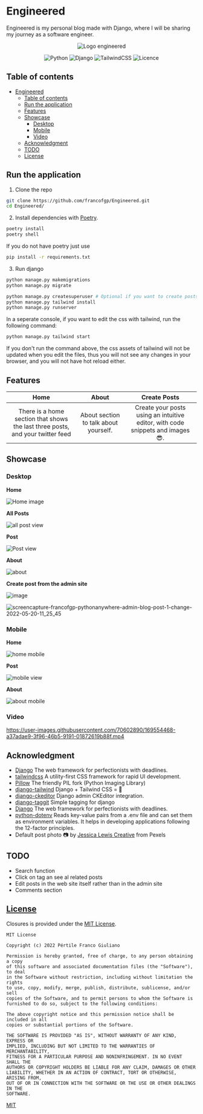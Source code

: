 # Engineered

Engineered is my personal blog made with Django, where I will be sharing my journey as a software engineer.

<div align="center">
  <img src="https://i.imgur.com/0BtkooL.png" alt="Logo engineered"/>

  ![Python](https://img.shields.io/badge/python-3670A0?style=for-the-badge&logo=python&logoColor=ffdd54)
  ![Django](https://img.shields.io/badge/django-%23092E20.svg?style=for-the-badge&logo=django&logoColor=white)
  ![TailwindCSS](https://img.shields.io/badge/tailwindcss-%2338B2AC.svg?style=for-the-badge&logo=tailwind-css&logoColor=white)
  ![Licence](https://img.shields.io/github/license/Ileriayo/markdown-badges?style=for-the-badge)

</div>



## Table of contents
- [Engineered](#engineered)
  - [Table of contents](#table-of-contents)
  - [Run the application](#run-the-application)
  - [Features](#features)
  - [Showcase](#showcase)
    - [Desktop](#desktop)
    - [Mobile](#mobile)
    - [Video](#video)
  - [Acknowledgment](#acknowledgment)
  - [TODO](#todo)
  - [License](#license)



## Run the application


1. Clone the repo
```bash
git clone https://github.com/francofgp/Engineered.git
cd Engineered/
```

2. Install dependencies with [Poetry](https://python-poetry.org/).

```bash
poetry install
poetry shell
```

If you do not have poetry just use

```bash
pip install -r requirements.txt
```
3. Run django
```bash
python manage.py makemigrations
python manage.py migrate

python manage.py createsuperuser # Optional if you want to create posts
python manage.py tailwind install
python manage.py runserver
```

In a seperate  console, if you want to edit the css with tailwind, run the following command:

```bash
python manage.py tailwind start
```

If you don't run the command above, the css assets of tailwind will not be updated when you edit the files, thus you will not see any changes in your browser, and you will not have hot reload either.


## Features

|   Home  | About    |  Create Posts   |
| :----:        | :----:        | :----:    |
| There is a home section that shows the last three posts, and your twitter feed | About section to talk about yourself. | Create your posts using an intuitive editor, with code snippets and images 😎.| 


## Showcase

### Desktop

**Home**

![Home image](https://i.imgur.com/KMqBu40.png)

**All Posts**

![all post view](https://user-images.githubusercontent.com/70602890/169548205-d0cafab4-bc3b-4de8-83c0-c37fe5c5a03d.png)

**Post**

![Post view](https://user-images.githubusercontent.com/70602890/169549079-d5823a06-0ccc-413b-a4ef-f3d4ca9e7c6b.png)

**About**

![about](https://user-images.githubusercontent.com/70602890/169550147-9e78c6ad-e85d-42e1-9adf-63c5da949f00.png)

**Create post from the admin site**

![image](https://user-images.githubusercontent.com/70602890/169549423-db07b74a-2f48-449e-b7b1-88e687134759.png)

![screencapture-francofgp-pythonanywhere-admin-blog-post-1-change-2022-05-20-11_25_45](https://user-images.githubusercontent.com/70602890/169549296-525f97c3-3cb7-43e3-8e2a-87428f229c42.png)

### Mobile

**Home**

![home mobile](https://user-images.githubusercontent.com/70602890/169550256-54e22510-e7da-41a1-bdfc-3ce762c2fdc7.png)

**Post**

![mobile view](https://user-images.githubusercontent.com/70602890/169550348-2883ea9d-e029-467d-b926-cae06b8b88ae.png)

**About**

![about mobile](https://user-images.githubusercontent.com/70602890/169550631-033a2767-6b81-4f41-b712-c97cfe1a5683.png)

### Video

https://user-images.githubusercontent.com/70602890/169554468-a37adae9-3f96-46b5-9191-01872619b88f.mp4




## Acknowledgment
- [Django](https://www.djangoproject.com/) The web framework for perfectionists with deadlines.
- [tailwindcss](https://github.com/python-pillow/Pillow) A utility-first CSS framework for rapid UI development.
- [Pillow](https://github.com/python-pillow/Pillow) The friendly PIL fork (Python Imaging Library)
- [django-tailwind](https://github.com/timonweb/django-tailwind) Django + Tailwind CSS = 💚
- [django-ckeditor](https://github.com/django-ckeditor/django-ckeditor) Django admin CKEditor integration.
- [django-taggit](https://github.com/jazzband/django-taggit) Simple tagging for django
- [Django](https://www.djangoproject.com/) The web framework for perfectionists with deadlines.
- [python-dotenv](https://github.com/theskumar/python-dotenv) Reads key-value pairs from a .env file and can set them as environment variables. It helps in developing applications following the 12-factor principles.
- Default post photo 📷 by [Jessica Lewis Creative](https://www.pexels.com/es-es/@thepaintedsquare/) from Pexels


## TODO

- Search function
- Click on tag an see al related posts
- Edit posts in the web site itself rather than in the admin site
- Comments section

## [License](#license)

Closures is provided under the [MIT License](https://github.com/vhesener/Closures/blob/master/LICENSE).

```text
MIT License

Copyright (c) 2022 Pértile Franco Giuliano

Permission is hereby granted, free of charge, to any person obtaining a copy
of this software and associated documentation files (the "Software"), to deal
in the Software without restriction, including without limitation the rights
to use, copy, modify, merge, publish, distribute, sublicense, and/or sell
copies of the Software, and to permit persons to whom the Software is
furnished to do so, subject to the following conditions:

The above copyright notice and this permission notice shall be included in all
copies or substantial portions of the Software.

THE SOFTWARE IS PROVIDED "AS IS", WITHOUT WARRANTY OF ANY KIND, EXPRESS OR
IMPLIED, INCLUDING BUT NOT LIMITED TO THE WARRANTIES OF MERCHANTABILITY,
FITNESS FOR A PARTICULAR PURPOSE AND NONINFRINGEMENT. IN NO EVENT SHALL THE
AUTHORS OR COPYRIGHT HOLDERS BE LIABLE FOR ANY CLAIM, DAMAGES OR OTHER
LIABILITY, WHETHER IN AN ACTION OF CONTRACT, TORT OR OTHERWISE, ARISING FROM,
OUT OF OR IN CONNECTION WITH THE SOFTWARE OR THE USE OR OTHER DEALINGS IN THE
SOFTWARE.
```


[MIT](https://choosealicense.com/licenses/mit/)





<!-- ## Build

```bash
poetry export -f requirements.txt -o requirements.txt
python manage.py tailwind build


```
in python anywhere open bash console and
```bash
git clone https://github.com/francofgp/Engineered.git

mkvirtualenv --python=/usr/bin/python3.9 engineered # engineered is the name of your env
cd Engineered/
pip install -r requirements.txt

# Go to web in pythonanywhere, create new webapp, with manual configuration
# Add you virtualenv name, in my case engineered

``` -->
